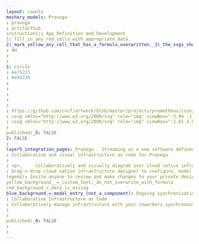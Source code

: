 ```yaml
---
layout: county 
meshery_models: Pravega
: pravega
: artifacthub
instructions:: App Definition and Development
1)_fill_in_any_red_cells_with_appropriate_data.
2)_mark_yellow_any_cell_that_has_a_formula_overwritten._3)_the_svgs_shouldn't_have_xml_header_they_are_added_programmatically_through_workflows: Streaming & Messaging
: AH
: 
: 
1: circle
: #e75225
: #e9633b
: 
: 
: 
: 
: 
: https://github.com/cncf/artwork/blob/master/projects/prometheus/icon/color/prometheus-icon-color.svg
: <svg xmlns="http://www.w3.org/2000/svg" role="img" viewBox="-3.94 -1.44 438.62 432.87"><path fill="#E75225" d="M215.926 7.068c115.684.024 210.638 93.784 210.493 207.844-.148 115.793-94.713 208.252-212.912 208.169C97.95 423 4.52 329.143 4.601 213.221 4.68 99.867 99.833 7.044 215.926 7.068zm-63.947 73.001c2.652 12.978.076 25.082-3.846 36.988-2.716 8.244-6.47 16.183-8.711 24.539-3.694 13.769-7.885 27.619-9.422 41.701-2.21 20.25 5.795 38.086 19.493 55.822L86.527 225.94c.11 1.978-.007 2.727.21 3.361 5.968 17.43 16.471 32.115 28.243 45.957 1.246 1.465 4.082 2.217 6.182 2.221 62.782.115 125.565.109 188.347.028 1.948-.003 4.546-.369 5.741-1.618 13.456-14.063 23.746-30.079 30.179-50.257l-66.658 12.976c4.397-8.567 9.417-16.1 12.302-24.377 9.869-28.315 5.779-55.69-8.387-81.509-11.368-20.72-21.854-41.349-16.183-66.32-12.005 11.786-16.615 26.79-19.541 42.253-2.882 15.23-4.58 30.684-6.811 46.136-.317-.467-.728-.811-.792-1.212-.258-1.621-.499-3.255-.587-4.893-1.355-25.31-6.328-49.696-16.823-72.987-6.178-13.71-12.99-27.727-6.622-44.081-4.31 2.259-8.205 4.505-10.997 7.711-8.333 9.569-11.779 21.062-12.666 33.645-.757 10.75-1.796 21.552-3.801 32.123-2.107 11.109-5.448 21.998-12.956 32.209-3.033-21.81-3.37-43.38-22.928-57.237zm161.877 216.523H116.942v34.007h196.914v-34.007zm-157.871 51.575c-.163 28.317 28.851 49.414 64.709 47.883 29.716-1.269 56.016-24.51 53.755-47.883H155.985z"/></svg>
: <svg xmlns="http://www.w3.org/2000/svg" role="img" viewBox="-1.61 2.89 434.72 428.97"><path fill="#FFF" d="M216.412 11.432c114.637.024 208.732 92.935 208.588 205.963-.146 114.745-93.856 206.367-210.985 206.285C99.504 423.599 6.92 330.592 7 215.719c.079-112.328 94.369-204.311 209.412-204.287zm-63.368 72.341c2.628 12.861.075 24.855-3.811 36.653-2.691 8.17-6.411 16.036-8.632 24.317-3.66 13.644-7.813 27.369-9.336 41.324-2.19 20.067 5.743 37.741 19.317 55.316l-62.396-13.06c.109 1.96-.007 2.702.208 3.331 5.914 17.272 16.322 31.824 27.988 45.541 1.234 1.451 4.045 2.197 6.126 2.201 62.214.114 124.428.108 186.642.028 1.93-.002 4.505-.365 5.689-1.603 13.335-13.936 23.531-29.806 29.906-49.802l-66.055 12.859c4.357-8.489 9.331-15.954 12.19-24.156 9.78-28.058 5.726-55.186-8.311-80.771-11.266-20.532-21.657-40.975-16.037-65.72-11.896 11.679-16.465 26.548-19.364 41.871-2.856 15.092-4.539 30.406-6.75 45.718-.314-.462-.722-.804-.785-1.201-.256-1.607-.494-3.226-.581-4.848-1.343-25.081-6.271-49.246-16.671-72.326-6.122-13.586-12.873-27.476-6.562-43.682-4.271 2.239-8.13 4.464-10.897 7.641-8.258 9.482-11.673 20.871-12.551 33.341-.751 10.653-1.779 21.357-3.766 31.833-2.088 11.008-5.399 21.799-12.838 31.917-3.009-21.616-3.342-42.991-22.723-56.722zm160.411 214.562H118.323v33.699h195.132v-33.699zm-156.441 51.108c-.161 28.061 28.59 48.967 64.123 47.45 29.447-1.257 55.509-24.289 53.268-47.45H157.014z"/></svg>, 
: 
published:_5: FALSE
2: FALSE
: 
layer5_integration_pages: Pravega - Streaming as a new software defined storage primitive
: Collaborative and visual infrastructure as code for Pravega
: 
: <p>,     Collaboratively and visually diagram your cloud native infrastructure with GitOps-style pipeline integration. Design, test, and manage configuration your Kubernetes-based, containerized applications as a visual topology., </p>, <p>,     Looking for best practice cloud native design and deployment best practices? Choose from thousands of pre-built components in MeshMap. Choose from hundreds of ready-made design patterns by importing templates from Meshery Catalog or use our low code designer, MeshMap, to create and deploy your own cloud native infrastructure designs., </p>
: Drag-n-drop cloud native infrastructure designer to configure, model, and deploy your workloads.
legend:: Invite anyone to review and make changes to your private designs.
yellow_background__=_custom_text;_do_not_overwrite_with_formula
red_background_=_data_is_mising
blue_background_=_model_entry_(not_a_component): Ongoing synchronization of Kubernetes configuration and changes across any number of clusters.
: Collaborative Infrastructure as Code
: Collaboratively manage infrastructure with your coworkers synchronously sharing the same designs.
: 
: 
published:_0: FALSE
: 
: 
---
```

